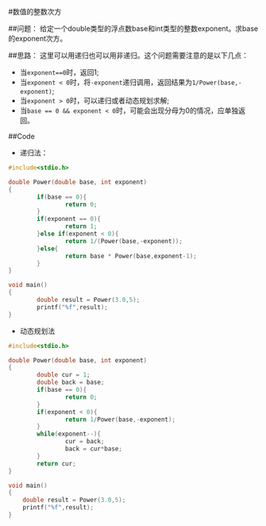 #数值的整数次方

##问题：
给定一个double类型的浮点数base和int类型的整数exponent。求base的exponent次方。

##思路：
这里可以用递归也可以用非递归。这个问题需要注意的是以下几点：

* 当`exponent==0`时，返回1;
* 当`exponent < 0`时，将`-exponent`递归调用，返回结果为`1/Power(base,-exponent)`;
* 当`exponent > 0`时，可以递归或者动态规划求解;
* 当`base == 0 && exponent < 0`时，可能会出现分母为0的情况，应单独返回。

##Code

* 递归法：
```C
#include<stdio.h>

double Power(double base, int exponent)
{
        if(base == 0){
                return 0;
        }
        if(exponent == 0){
                return 1;
        }else if(exponent < 0){
                return 1/(Power(base,-exponent));
        }else{
                return base * Power(base,exponent-1);
        }
}

void main()
{
        double result = Power(3.0,5);
        printf("%f",result);
}

```

* 动态规划法
```C
#include<stdio.h>

double Power(double base, int exponent)
{
        double cur = 1;
        double back = base;
        if(base == 0){
                return 0;
        }
        if(exponent < 0){
                return 1/Power(base,-exponent);
        }
        while(exponent--){
                cur = back;
                back = cur*base;
        }
        return cur;
}

void main()
{
	double result = Power(3.0,5);
	printf("%f",result);
}
```
